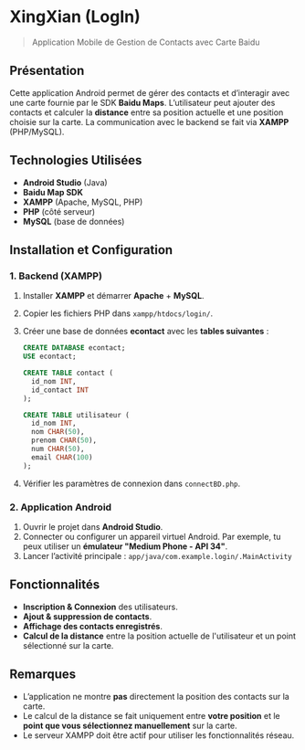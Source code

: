 # XingXian (LogIn)
> Application Mobile de Gestion de Contacts avec Carte Baidu

## Présentation

Cette application Android permet de gérer des contacts et d’interagir avec une carte fournie par le SDK **Baidu Maps**. L’utilisateur peut ajouter des contacts et calculer la **distance** entre sa position actuelle et une position choisie sur la carte. La communication avec le backend se fait via **XAMPP** (PHP/MySQL).

## Technologies Utilisées

* **Android Studio** (Java)
* **Baidu Map SDK**
* **XAMPP** (Apache, MySQL, PHP)
* **PHP** (côté serveur)
* **MySQL** (base de données)

## Installation et Configuration

### 1. Backend (XAMPP)

1. Installer **XAMPP** et démarrer **Apache** + **MySQL**.
2. Copier les fichiers PHP dans `xampp/htdocs/login/`.
3. Créer une base de données **econtact** avec les **tables suivantes** :

   ```sql
   CREATE DATABASE econtact;
   USE econtact;

   CREATE TABLE contact (
     id_nom INT,
     id_contact INT
   );

   CREATE TABLE utilisateur (
     id_nom INT,
     nom CHAR(50),
     prenom CHAR(50),
     num CHAR(50),
     email CHAR(100)
   );
   ```
4. Vérifier les paramètres de connexion dans `connectBD.php`.

### 2. Application Android

1. Ouvrir le projet dans **Android Studio**.
2. Connecter ou configurer un appareil virtuel Android. Par exemple, tu peux utiliser un **émulateur "Medium Phone - API 34"**.
3. Lancer l’activité principale :
   `app/java/com.example.login/.MainActivity`

## Fonctionnalités

* **Inscription & Connexion** des utilisateurs.
* **Ajout & suppression de contacts**.
* **Affichage des contacts enregistrés**.
* **Calcul de la distance** entre la position actuelle de l'utilisateur et un point sélectionné sur la carte.

## Remarques

* L’application ne montre **pas** directement la position des contacts sur la carte.
* Le calcul de la distance se fait uniquement entre **votre position** et le **point que vous sélectionnez manuellement** sur la carte.
* Le serveur XAMPP doit être actif pour utiliser les fonctionnalités réseau.

